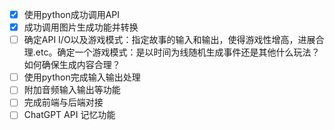 * [X] 使用python成功调用API
* [X] 成功调用图片生成功能并转换
* [ ] 确定API I/O以及游戏模式：指定故事的输入和输出，使得游戏性增高，进展合理.etc。确定一个游戏模式：是以时间为线随机生成事件还是其他什么玩法？如何确保生成内容合理？
* [ ] 使用python完成输入输出处理
* [ ] 附加音频输入输出等功能
* [ ] 完成前端与后端对接
* [ ] ChatGPT API 记忆功能

